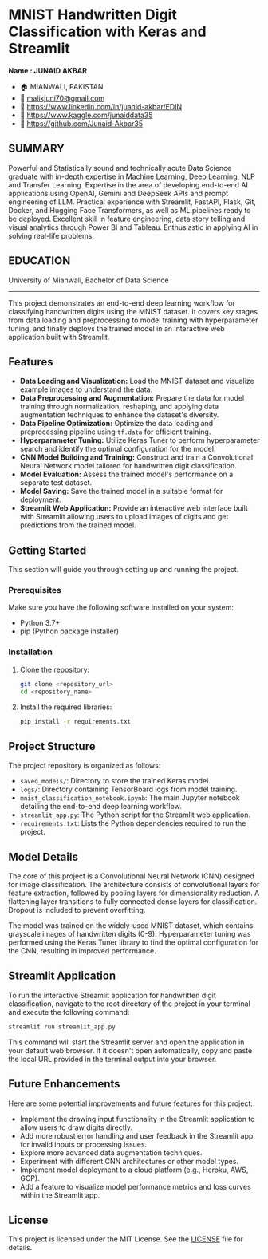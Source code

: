 # MNIST Handwritten Digit Classification with Keras and Streamlit

**Name : JUNAID AKBAR**

- 🏠 MIANWALI, PAKISTAN
- 📧 malikjuni70@gmail.com 
- 🔗 https://www.linkedin.com/in/juanid-akbar/EDIN 
- 🔗 https://www.kaggle.com/junaiddata35   
- 🔗 https://github.com/Junaid-Akbar35

## SUMMARY
Powerful and Statistically sound and technically acute Data Science graduate with in-depth expertise in Machine
Learning, Deep Learning, NLP and Transfer Learning. Expertise in the area of developing end-to-end AI
applications using OpenAI, Gemini and DeepSeek APIs and prompt engineering of LLM. Practical experience
with Streamlit, FastAPI, Flask, Git, Docker, and Hugging Face Transformers, as well as ML pipelines ready to
be deployed. Excellent skill in feature engineering, data story telling and visual analytics through Power BI and
Tableau. Enthusiastic in applying AI in solving real-life problems.

## EDUCATION
University of  Mianwali,
Bachelor of Data Science

---

This project demonstrates an end-to-end deep learning workflow for classifying handwritten digits using the MNIST dataset. It covers key stages from data loading and preprocessing to model training with hyperparameter tuning, and finally deploys the trained model in an interactive web application built with Streamlit.

## Features

- **Data Loading and Visualization:** Load the MNIST dataset and visualize example images to understand the data.
- **Data Preprocessing and Augmentation:** Prepare the data for model training through normalization, reshaping, and applying data augmentation techniques to enhance the dataset's diversity.
- **Data Pipeline Optimization:** Optimize the data loading and preprocessing pipeline using `tf.data` for efficient training.
- **Hyperparameter Tuning:** Utilize Keras Tuner to perform hyperparameter search and identify the optimal configuration for the model.
- **CNN Model Building and Training:** Construct and train a Convolutional Neural Network model tailored for handwritten digit classification.
- **Model Evaluation:** Assess the trained model's performance on a separate test dataset.
- **Model Saving:** Save the trained model in a suitable format for deployment.
- **Streamlit Web Application:** Provide an interactive web interface built with Streamlit allowing users to upload images of digits and get predictions from the trained model.

## Getting Started

This section will guide you through setting up and running the project.

### Prerequisites

Make sure you have the following software installed on your system:

*   Python 3.7+
*   pip (Python package installer)

### Installation

1.  Clone the repository:

    ```bash
    git clone <repository_url>
    cd <repository_name>
    ```

2.  Install the required libraries:

    ```bash
    pip install -r requirements.txt
    ```

## Project Structure

The project repository is organized as follows:

- `saved_models/`: Directory to store the trained Keras model.
- `logs/`: Directory containing TensorBoard logs from model training.
- `mnist_classification_notebook.ipynb`: The main Jupyter notebook detailing the end-to-end deep learning workflow.
- `streamlit_app.py`: The Python script for the Streamlit web application.
- `requirements.txt`: Lists the Python dependencies required to run the project.

## Model Details

The core of this project is a Convolutional Neural Network (CNN) designed for image classification. The architecture consists of convolutional layers for feature extraction, followed by pooling layers for dimensionality reduction. A flattening layer transitions to fully connected dense layers for classification. Dropout is included to prevent overfitting.

The model was trained on the widely-used MNIST dataset, which contains grayscale images of handwritten digits (0-9). Hyperparameter tuning was performed using the Keras Tuner library to find the optimal configuration for the CNN, resulting in improved performance.

## Streamlit Application

To run the interactive Streamlit application for handwritten digit classification, navigate to the root directory of the project in your terminal and execute the following command:

```bash
streamlit run streamlit_app.py
```

This command will start the Streamlit server and open the application in your default web browser. If it doesn't open automatically, copy and paste the local URL provided in the terminal output into your browser.

## Future Enhancements

Here are some potential improvements and future features for this project:

- Implement the drawing input functionality in the Streamlit application to allow users to draw digits directly.
- Add more robust error handling and user feedback in the Streamlit app for invalid inputs or processing issues.
- Explore more advanced data augmentation techniques.
- Experiment with different CNN architectures or other model types.
- Implement model deployment to a cloud platform (e.g., Heroku, AWS, GCP).
- Add a feature to visualize model performance metrics and loss curves within the Streamlit app.

## License

This project is licensed under the MIT License. See the [LICENSE](LICENSE) file for details.

